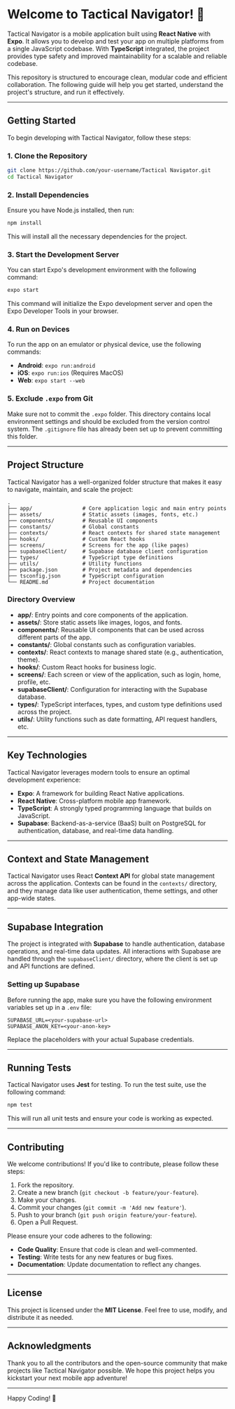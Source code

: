 # Welcome to Tactical Navigator! 🚀

Tactical Navigator is a mobile application built using **React Native** with **Expo**. It allows you to develop and test your app on multiple platforms from a single JavaScript codebase. With **TypeScript** integrated, the project provides type safety and improved maintainability for a scalable and reliable codebase.

This repository is structured to encourage clean, modular code and efficient collaboration. The following guide will help you get started, understand the project's structure, and run it effectively.

---

## Getting Started

To begin developing with Tactical Navigator, follow these steps:

### 1. Clone the Repository

```bash
git clone https://github.com/your-username/Tactical Navigator.git
cd Tactical Navigator
```

### 2. Install Dependencies

Ensure you have Node.js installed, then run:

```bash
npm install
```

This will install all the necessary dependencies for the project.

### 3. Start the Development Server

You can start Expo's development environment with the following command:

```bash
expo start
```

This command will initialize the Expo development server and open the Expo Developer Tools in your browser.

### 4. Run on Devices

To run the app on an emulator or physical device, use the following commands:

- **Android**: `expo run:android`
- **iOS**: `expo run:ios` (Requires MacOS)
- **Web**: `expo start --web`

### 5. Exclude `.expo` from Git

Make sure not to commit the `.expo` folder. This directory contains local environment settings and should be excluded from the version control system. The `.gitignore` file has already been set up to prevent committing this folder.

---

## Project Structure

Tactical Navigator has a well-organized folder structure that makes it easy to navigate, maintain, and scale the project:

```plaintext
.
├── app/                # Core application logic and main entry points
├── assets/             # Static assets (images, fonts, etc.)
├── components/         # Reusable UI components
├── constants/          # Global constants
├── contexts/           # React contexts for shared state management
├── hooks/              # Custom React hooks
├── screens/            # Screens for the app (like pages)
├── supabaseClient/     # Supabase database client configuration
├── types/              # TypeScript type definitions
├── utils/              # Utility functions
├── package.json        # Project metadata and dependencies
├── tsconfig.json       # TypeScript configuration
└── README.md           # Project documentation
```

### Directory Overview

- **app/**: Entry points and core components of the application.
- **assets/**: Store static assets like images, logos, and fonts.
- **components/**: Reusable UI components that can be used across different parts of the app.
- **constants/**: Global constants such as configuration variables.
- **contexts/**: React contexts to manage shared state (e.g., authentication, theme).
- **hooks/**: Custom React hooks for business logic.
- **screens/**: Each screen or view of the application, such as login, home, profile, etc.
- **supabaseClient/**: Configuration for interacting with the Supabase database.
- **types/**: TypeScript interfaces, types, and custom type definitions used across the project.
- **utils/**: Utility functions such as date formatting, API request handlers, etc.

---

## Key Technologies

Tactical Navigator leverages modern tools to ensure an optimal development experience:

- **Expo**: A framework for building React Native applications.
- **React Native**: Cross-platform mobile app framework.
- **TypeScript**: A strongly typed programming language that builds on JavaScript.
- **Supabase**: Backend-as-a-service (BaaS) built on PostgreSQL for authentication, database, and real-time data handling.

---

## Context and State Management

Tactical Navigator uses React **Context API** for global state management across the application. Contexts can be found in the `contexts/` directory, and they manage data like user authentication, theme settings, and other app-wide states.

---

## Supabase Integration

The project is integrated with **Supabase** to handle authentication, database operations, and real-time data updates. All interactions with Supabase are handled through the `supabaseClient/` directory, where the client is set up and API functions are defined.

### Setting up Supabase

Before running the app, make sure you have the following environment variables set up in a `.env` file:

```plaintext
SUPABASE_URL=<your-supabase-url>
SUPABASE_ANON_KEY=<your-anon-key>
```

Replace the placeholders with your actual Supabase credentials.

---

## Running Tests

Tactical Navigator uses **Jest** for testing. To run the test suite, use the following command:

```bash
npm test
```

This will run all unit tests and ensure your code is working as expected.

---

## Contributing

We welcome contributions! If you'd like to contribute, please follow these steps:

1. Fork the repository.
2. Create a new branch (`git checkout -b feature/your-feature`).
3. Make your changes.
4. Commit your changes (`git commit -m 'Add new feature'`).
5. Push to your branch (`git push origin feature/your-feature`).
6. Open a Pull Request.

Please ensure your code adheres to the following:

- **Code Quality**: Ensure that code is clean and well-commented.
- **Testing**: Write tests for any new features or bug fixes.
- **Documentation**: Update documentation to reflect any changes.

---

## License

This project is licensed under the **MIT License**. Feel free to use, modify, and distribute it as needed.

---

## Acknowledgments

Thank you to all the contributors and the open-source community that make projects like Tactical Navigator possible. We hope this project helps you kickstart your next mobile app adventure!

---

Happy Coding! 🎉
